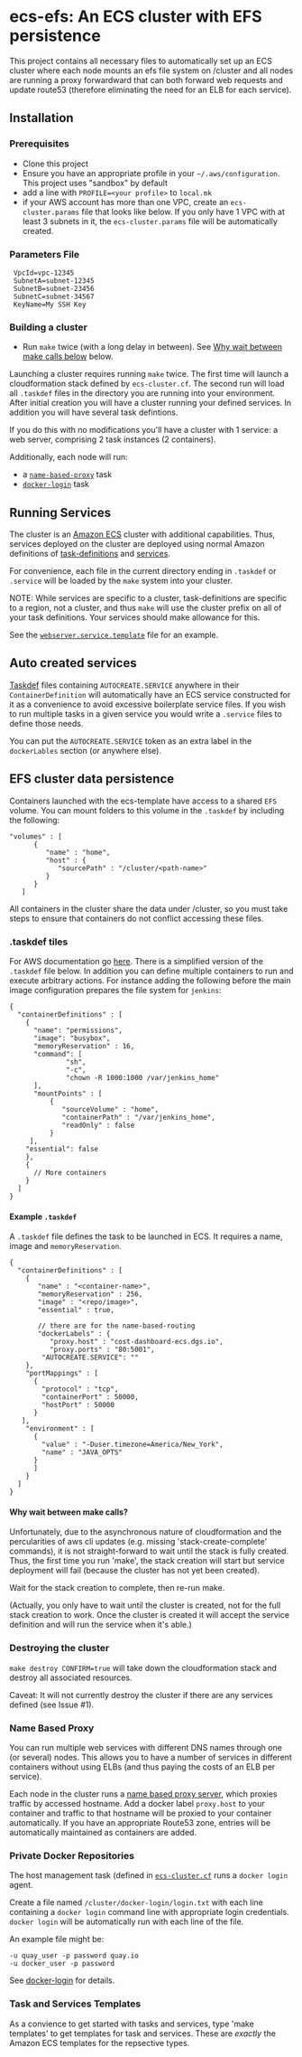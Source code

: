 # ecs-efs:  An ECS cluster with EFS persistence

This project contains all necessary files to automatically set up an
ECS cluster where each node mounts an efs file system on /cluster and
all nodes are running a proxy forwardward that can both forward web
requests and update route53 (therefore eliminating the need for an ELB
for each service).

## Installation


### Prerequisites

* Clone this project
* Ensure you have an appropriate profile in your `~/.aws/configuration`.
  This project uses "sandbox" by default
* add a line with `PROFILE=<your profile>` to `local.mk`
* if your AWS account has more than one VPC, create an
  `ecs-cluster.params` file that looks like below.  If you only have 1
  VPC with at least 3 subnets in it, the `ecs-cluster.params` file will be
  automatically created.

### Parameters File

     VpcId=vpc-12345
     SubnetA=subnet-12345
     SubnetB=subnet-23456
     SubnetC=subnet-34567
     KeyName=My SSH Key


### Building a cluster

* Run `make` twice (with a long delay in between). See [Why wait
  between make calls below](#Why-wait-between-make-calls?) below.

Launching a cluster requires running `make` twice. The first time will
launch a cloudformation stack defined by `ecs-cluster.cf`. The second
run will load all `.taskdef` files in the directory you are running
into your environment. After initial creation you will have a cluster
running your defined services. In addition you will have several task
defintions.

If you do this with no modifications you'll have a cluster with 1
service: a web server, comprising 2 task instances (2 containers).

Additionally, each node will run:
* a [`name-based-proxy`](#name-based-proxy) task 
* [`docker-login`](#private-docker-repositories) task

## Running Services

The cluster is an [Amazon ECS](https://aws.amazon.com/ecs/) cluster with additional capabilities. Thus, services deployed on the cluster are deployed using normal Amazon definitions of [task-definitions](http://docs.aws.amazon.com/AmazonECS/latest/developerguide/task_definitions.html) and [services](http://docs.aws.amazon.com/AmazonECS/latest/developerguide/ecs_services.html).

For convenience, each file in the current directory ending in
`.taskdef` or `.service` will be loaded by the `make` system into your
cluster.

NOTE: While services are specific to a cluster, task-definitions are
specific to a region, not a cluster, and thus `make` will use the
cluster prefix on all of your task definitions.  Your services should
make allowance for this.  

See the [`webserver.service.template`](webserver.service.template)
file for an example.

## Auto created services

[Taskdef](#.taskdef-files) files containing `AUTOCREATE.SERVICE`
anywhere in their `ContainerDefinition` will automatically have an ECS
service constructed for it as a convenience to avoid excessive
boilerplate service files. If you wish to run multiple tasks in a
given service you would write a `.service` files to define those
needs.

You can put the `AUTOCREATE.SERVICE` token as an extra label in the
`dockerLables` section (or anywhere else).


## EFS cluster data persistence

Containers launched with the ecs-template have access to a shared
`EFS` volume. You can mount folders to this volume in the `.taskdef`
by including the following:

```
"volumes" : [
      {
         "name" : "home",
         "host" : {
            "sourcePath" : "/cluster/<path-name>"
         }
      }
   ]
```

All containers in the cluster share the data under /cluster, so you
must take steps to ensure that containers do not conflict accessing
these files.

### .taskdef tiles

For AWS documentation go [here](http://docs.aws.amazon.com/AmazonECS/latest/developerguide/task_definitions.html). There is a simplified version of the `.taskdef` file below. In addition you can define multiple containers to run and execute arbitrary actions. For instance adding the following before the main image configuration prepares the file system for `jenkins`:

    {
      "containerDefinitions" : [
        {
          "name": "permissions",
          "image": "busybox",
          "memoryReservation" : 16,
          "command": [
                  "sh",
                  "-c",
                  "chown -R 1000:1000 /var/jenkins_home"
          ],
          "mountPoints" : [
              {
                 "sourceVolume" : "home",
                 "containerPath" : "/var/jenkins_home",
                 "readOnly" : false
              }
         ],
        "essential": false
        },
        {
          // More containers
        }
      ]
    }

#### Example `.taskdef`

A `.taskdef` file defines the task to be launched in ECS. It requires
a name, image and `memoryReservation`.

    {
      "containerDefinitions" : [
        {
           "name" : "<container-name>",
           "memoryReservation" : 256,
           "image" : "<repo/image>",
           "essential" : true,

           // there are for the name-based-routing
           "dockerLabels" : {
              "proxy.host" : "cost-dashboard-ecs.dgs.io",
              "proxy.ports" : "80:5001",
            "AUTOCREATE.SERVICE": ""
        },
        "portMappings" : [
          {
            "protocol" : "tcp",
            "containerPort" : 50000,
            "hostPort" : 50000
          }
       ],
        "environment" : [
          {
            "value" : "-Duser.timezone=America/New_York",
            "name" : "JAVA_OPTS"
          }
          ]
        }
      ]
    }


#### Why wait between make calls?

Unfortunately, due to the asynchronous nature of cloudformation and
the percularities of aws cli updates (e.g. missing
'stack-create-complete' commands), it is not straight-forward to wait
until the stack is fully created.  Thus, the first time you run
'make', the stack creation will start but service deployment will fail
(because the cluster has not yet been created).

Wait for the stack creation to complete, then re-run make.

(Actually, you only have to wait until the cluster is created, not for
the full stack creation to work.  Once the cluster is created it will
accept the service definition and will run the service when it's
able.)

### Destroying the cluster

`make destroy CONFIRM=true` will take down the cloudformation stack
and destroy all associated resources.

Caveat: It will not currently destroy the cluster if there are any
services defined (see Issue #1).


### Name Based Proxy

You can run multiple web services with different DNS names through one
(or several) nodes.  This allows you to have a number of services in
different containers without using ELBs (and thus paying the costs of
an ELB per service).

Each node in the cluster runs a [name based proxy
server](https://github.com/deweysasser/docker-name-proxy-server),
which proxies traffic by accessed hostname.  Add a docker label
`proxy.host` to your container and traffic to that hostname will be
proxied to your container automatically.  If you have an appropriate
Route53 zone, entries will be automatically maintained as containers
are added.

### Private Docker Repositories

The host management task (defined in
[`ecs-cluster.cf`](ecs-cluster.cf) runs a `docker login` agent.

Create a file named `/cluster/docker-login/login.txt` with each line
containing a `docker login` command line with appropriate login
credentials. `docker login` will be automatically run with each line
of the file.

An example file might be:

    -u quay_user -p password quay.io
    -u docker_user -p password

See [docker-login](https://hub.docker.com/r/deweysasser/docker-login/)
for details.

### Task and Services Templates

As a convience to get started with tasks and services, type 'make
templates' to get templates for task and services.  These are
*exactly* the Amazon ECS templates for the repsective types.

